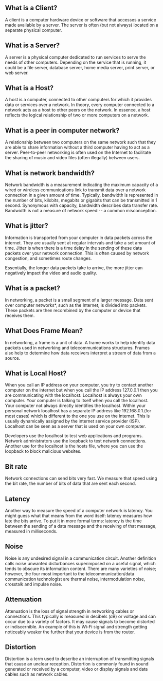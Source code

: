 ## What is a Client?

A client is a computer hardware device or software that accesses a service made available by a server. The server is often (but not always) located on a separate physical computer.


## What is a Server?

A server is a physical computer dedicated to run services to serve the needs of other computers. Depending on the service that is running, it could be a file server, database server, home media server, print server, or web server.


## What is a Host?

A host is a computer, connected to other computers for which it provides data or services over a network. In theory, every computer connected to a network acts as a host to other peers on the network. In essence, a host reflects the logical relationship of two or more computers on a network.


## What is a peer in computer network?

A relationship between two computers on the same network such that they are able to share information without a third computer having to act as a server. Peer-to-peer networking is often used on the Internet to facilitate the sharing of music and video files (often illegally) between users.


## What is network bandwidth?

Network bandwidth is a measurement indicating the maximum capacity of a wired or wireless communications link to transmit data over a network connection in a given amount of time. Typically, bandwidth is represented in the number of bits, kilobits, megabits or gigabits that can be transmitted in 1 second. Synonymous with capacity, bandwidth describes data transfer rate. Bandwidth is not a measure of network speed -- a common misconception.


## What is jitter?

Information is transported from your computer in data packets across the internet. They are usually sent at regular intervals and take a set amount of time. Jitter is when there is a time delay in the sending of these data packets over your network connection. This is often caused by network congestion, and sometimes route changes.

Essentially, the longer data packets take to arrive, the more jitter can negatively impact the video and audio quality.


## What is a packet?

In networking, a packet is a small segment of a larger message. Data sent over computer networks*, such as the Internet, is divided into packets. These packets are then recombined by the computer or device that receives them.


## What Does Frame Mean?

In networking, a frame is a unit of data. A frame works to help identify data packets used in networking and telecommunications structures. Frames also help to determine how data receivers interpret a stream of data from a source.


## What is Local Host?

When you call an IP address on your computer, you try to contact another computer on the internet but when you call the IP address 127.0.0.1 then you are communicating with the localhost. Localhost is always your own computer. Your computer is talking to itself when you call the localhost. Your computer not always directly identifies the localhost. Within your personal network localhost has a separate IP address like 192.168.0.1.(for most cases) which is different to the one you use on the internet. This is usually dynamically assigned by the internet service provider (ISP). Localhost can be seen as a server that is used on your own computer. 

Developers use the localhost to test web applications and programs. Network administrators use the loopback to test network connections. Another use for the localhost is the hosts file, where you can use the loopback to block malicious websites. 


## Bit rate

Network connections can send bits very fast. We measure that speed using the bit rate, the number of bits of data that are sent each second.


## Latency

Another way to measure the speed of a computer network is latency. You might guess what that means from the word itself: latency measures how late the bits arrive. To put it in more formal terms: latency is the time between the sending of a data message and the receiving of that message, measured in milliseconds.


## Noise

Noise is any undesired signal in a communication circuit. Another definition calls noise unwanted disturbances superimposed on a useful signal, which tends to obscure its information content. There are many varieties of noise; however, the four most important to the telecommunication/data communication technologist are thermal noise, intermodulation noise, crosstalk and impulse noise.


## Attenuation 

Attenuation is the loss of signal strength in networking cables or connections. This typically is measured in decibels (dB) or voltage and can occur due to a variety of factors. It may cause signals to become distorted or indiscernible. An example of this is Wi-Fi signal and strength getting noticeably weaker the further that your device is from the router. 


## Distortion

Distortion is a term used to describe an interruption of transmitting signals that cause an unclear reception. Distortion is commonly found in sound generated or received by a computer, video or display signals and data cables such as network cables.
